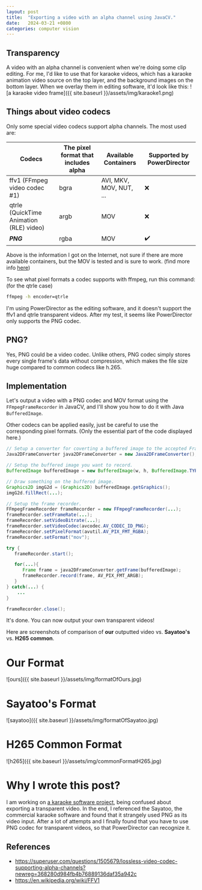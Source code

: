 ```yaml
---
layout: post
title:  "Exporting a video with an alpha channel using JavaCV."
date:   2024-03-21 +0800
categories: computer vision
---
```


## Transparency
A video with an alpha channel is convenient when we're doing some clip editing. For me, I'd like to use that for karaoke
videos, which has a karaoke animation video source on the top layer, and the background images on the bottom layer. When
we overlay them in editing software, it'd look like this:
![a karaoke video frame]({{ site.baseurl }}/assets/img/karaoke1.png)

## Things about video codecs
Only some special video codecs support alpha channels. The most used are:

| Codecs                                  | The pixel format that includes alpha | Available Containers    | Supported by PowerDirector |
|-----------------------------------------|--------------------------------------|-------------------------|----------------------------|
| ffv1 (FFmpeg video codec #1)            | bgra                                 | AVI, MKV, MOV, NUT, ... | :x:                        |
| qtrle (QuickTime Animation (RLE) video) | argb                                 | MOV                     | :x:                        |
| ***PNG***                               | rgba                                 | MOV                     | :heavy_check_mark:         |

Above is the information I got on the Internet, not sure if there are more available containers, but the MOV is tested and 
is sure to work.
(find more info [here](https://superuser.com/questions/1505679/lossless-video-codec-supporting-alpha-channels?newreg=368280d984fb4b76889136daf35a942c))

To see what pixel formats a codec supports with ffmpeg, run this command: (for the qtrle case)
``` bash
ffmpeg -h encoder=qtrle
```

I'm using PowerDirector as the editing software, and it doesn't support the ffv1 and qtrle transparent videos. After my 
test, it seems like PowerDirector only supports the PNG codec.

## PNG?
Yes, PNG could be a video codec. Unlike others, PNG codec simply stores every single frame's data without compression, 
which makes the file size huge compared to common codecs like h.265.

## Implementation

Let's output a video with a PNG codec and MOV format using the `FFmpegFrameRecorder` in JavaCV,
and I'll show you how to do it with Java `BufferedImage`.

Other codecs can be applied easily, just be careful to use the corresponding pixel formats.
(Only the essential part of the code displayed here.)
``` java
// Setup a converter for coverting a buffered image to the accepted Frame format.
Java2DFrameConverter java2DFrameConverter = new Java2DFrameConverter();

// Setup the buffered image you want to record.
BufferedImage bufferedImage = new BufferedImage(w, h, BufferedImage.TYPE_INT_ARGB);

// Draw something on the buffered image.
Graphics2D imgG2d = (Graphics2D) bufferedImage.getGraphics();
imgG2d.fillRect(...);

// Setup the frame recorder.
FFmpegFrameRecorder frameRecorder = new FFmpegFrameRecorder(...);
frameRecorder.setFrameRate(...);
frameRecorder.setVideoBitrate(...);
frameRecorder.setVideoCodec(avcodec.AV_CODEC_ID_PNG);
frameRecorder.setPixelFormat(avutil.AV_PIX_FMT_RGBA);
frameRecorder.setFormat("mov");

try {
   frameRecorder.start();

   for(...){
      Frame frame = java2DFrameConverter.getFrame(bufferedImage);
      frameRecorder.record(frame, AV_PIX_FMT_ARGB);
   } 
} catch(...) {
    ...
}

frameRecorder.close();
```

It's done. You can now output your own transparent videos!

Here are screenshots of comparison of **our** outputted video vs. **Sayatoo's** vs. **H265 common**.
# Our Format                                             
![ours]({{ site.baseurl }}/assets/img/formatOfOurs.jpg)

# Sayatoo's Format                      
![sayatoo]({{ site.baseurl }}/assets/img/formatOfSayatoo.jpg) 

# H265 Common Format                   
![h265]({{ site.baseurl }}/assets/img/commonFormatH265.jpg)


# Why I wrote this post?
I am working on [a karaoke software project](https://github.com/Bowen951209/open-karaoke-toolkit), being confused about
exporting a transparent video. In the end, I referenced the Sayatoo, the commercial karaoke software and found that it 
strangely used PNG as its video input. After a lot of attempts and I finally found that you have to use PNG codec for 
transparent videos, so that PowerDirector can recognize it.

## References
 - <https://superuser.com/questions/1505679/lossless-video-codec-supporting-alpha-channels?newreg=368280d984fb4b76889136daf35a942c>
 - <https://en.wikipedia.org/wiki/FFV1>